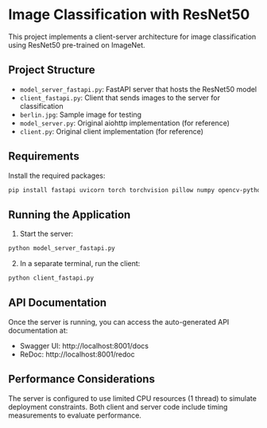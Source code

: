 # Image Classification with ResNet50

This project implements a client-server architecture for image classification using ResNet50 pre-trained on ImageNet.

## Project Structure

- `model_server_fastapi.py`: FastAPI server that hosts the ResNet50 model
- `client_fastapi.py`: Client that sends images to the server for classification
- `berlin.jpg`: Sample image for testing
- `model_server.py`: Original aiohttp implementation (for reference)
- `client.py`: Original client implementation (for reference)

## Requirements

Install the required packages:

```bash
pip install fastapi uvicorn torch torchvision pillow numpy opencv-python requests
```

## Running the Application

1. Start the server:

```bash
python model_server_fastapi.py
```

2. In a separate terminal, run the client:

```bash
python client_fastapi.py
```

## API Documentation

Once the server is running, you can access the auto-generated API documentation at:
- Swagger UI: http://localhost:8001/docs
- ReDoc: http://localhost:8001/redoc

## Performance Considerations

The server is configured to use limited CPU resources (1 thread) to simulate deployment constraints. Both client and server code include timing measurements to evaluate performance.
